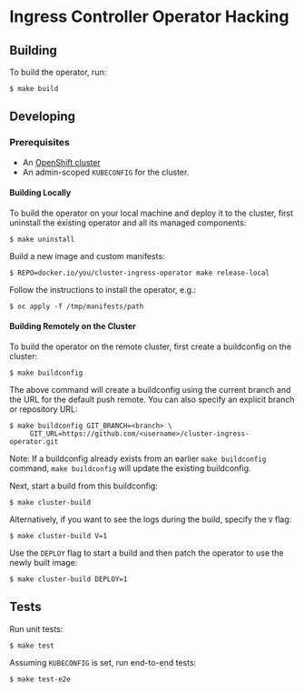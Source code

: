 # Ingress Controller Operator Hacking

## Building

To build the operator, run:

```
$ make build
```

## Developing

### Prerequisites

* An [OpenShift cluster](https://github.com/openshift/installer)
* An admin-scoped `KUBECONFIG` for the cluster.

#### Building Locally

To build the operator on your local machine and deploy it to the cluster, first uninstall the existing operator and all its managed components:

```
$ make uninstall
```

Build a new image and custom manifests:

```
$ REPO=docker.io/you/cluster-ingress-operator make release-local
```

Follow the instructions to install the operator, e.g.:

```
$ oc apply -f /tmp/manifests/path
```

#### Building Remotely on the Cluster

To build the operator on the remote cluster, first create a buildconfig on the cluster:

```
$ make buildconfig
```

The above command will create a buildconfig using the current branch and the URL for the default push remote.  You can also specify an explicit branch or repository URL:

```
$ make buildconfig GIT_BRANCH=<branch> \
     GIT_URL=https://github.com/<username>/cluster-ingress-operator.git
```

Note: If a buildconfig already exists from an earlier `make buildconfig` command, `make buildconfig` will update the existing buildconfig.

Next, start a build from this buildconfig:

```
$ make cluster-build
```

Alternatively, if you want to see the logs during the build, specify the `V` flag:

```
$ make cluster-build V=1
```

Use the `DEPLOY` flag to start a build and then patch the operator to use the newly built image:

```
$ make cluster-build DEPLOY=1
```

## Tests

Run unit tests:

```
$ make test
```

Assuming `KUBECONFIG` is set, run end-to-end tests:

```
$ make test-e2e
```
